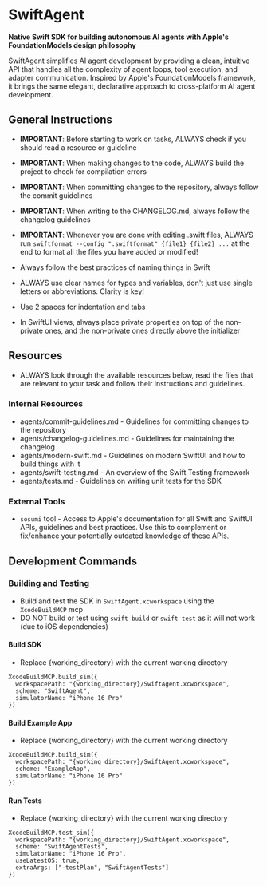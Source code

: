 # SwiftAgent

**Native Swift SDK for building autonomous AI agents with Apple's FoundationModels design philosophy**

SwiftAgent simplifies AI agent development by providing a clean, intuitive API that handles all the complexity of agent loops, tool execution, and adapter communication. Inspired by Apple's FoundationModels framework, it brings the same elegant, declarative approach to cross-platform AI agent development.

## General Instructions

- **IMPORTANT**: Before starting to work on tasks, ALWAYS check if you should read a resource or guideline
- **IMPORTANT**: When making changes to the code, ALWAYS build the project to check for compilation errors
- **IMPORTANT**: When committing changes to the repository, always follow the commit guidelines
- **IMPORTANT**: When writing to the CHANGELOG.md, always follow the changelog guidelines
- **IMPORTANT**: Whenever you are done with editing .swift files, ALWAYS run `swiftformat --config ".swiftformat" {file1} {file2} ...` at the end to format all the files you have added or modified!

- Always follow the best practices of naming things in Swift
- ALWAYS use clear names for types and variables, don't just use single letters or abbreviations. Clarity is key!
- Use 2 spaces for indentation and tabs
- In SwiftUI views, always place private properties on top of the non-private ones, and the non-private ones directly above the initializer

## Resources

- ALWAYS look through the available resources below, read the files that are relevant to your task and follow their instructions and guidelines.

### Internal Resources

- agents/commit-guidelines.md - Guidelines for committing changes to the repository
- agents/changelog-guidelines.md - Guidelines for maintaining the changelog
- agents/modern-swift.md - Guidelines on modern SwiftUI and how to build things with it
- agents/swift-testing.md - An overview of the Swift Testing framework
- agents/tests.md - Guidelines on writing unit tests for the SDK

### External Tools

- `sosumi` tool - Access to Apple's documentation for all Swift and SwiftUI APIs, guidelines and best practices. Use this to complement or fix/enhance your potentially outdated knowledge of these APIs.

## Development Commands

### Building and Testing

- Build and test the SDK in `SwiftAgent.xcworkspace` using the `XcodeBuildMCP` mcp
- DO NOT build or test using `swift build` or `swift test` as it will not work (due to iOS dependencies)

#### Build SDK

- Replace {working_directory} with the current working directory

```
XcodeBuildMCP.build_sim({
  workspacePath: "{working_directory}/SwiftAgent.xcworkspace",
  scheme: "SwiftAgent",
  simulatorName: "iPhone 16 Pro"
})
```

#### Build Example App

- Replace {working_directory} with the current working directory

```
XcodeBuildMCP.build_sim({
  workspacePath: "{working_directory}/SwiftAgent.xcworkspace",
  scheme: "ExampleApp",
  simulatorName: "iPhone 16 Pro"
})
```

#### Run Tests

- Replace {working_directory} with the current working directory

```
XcodeBuildMCP.test_sim({
  workspacePath: "{working_directory}/SwiftAgent.xcworkspace",
  scheme: "SwiftAgentTests",
  simulatorName: "iPhone 16 Pro",
  useLatestOS: true,
  extraArgs: ["-testPlan", "SwiftAgentTests"]
})
```
